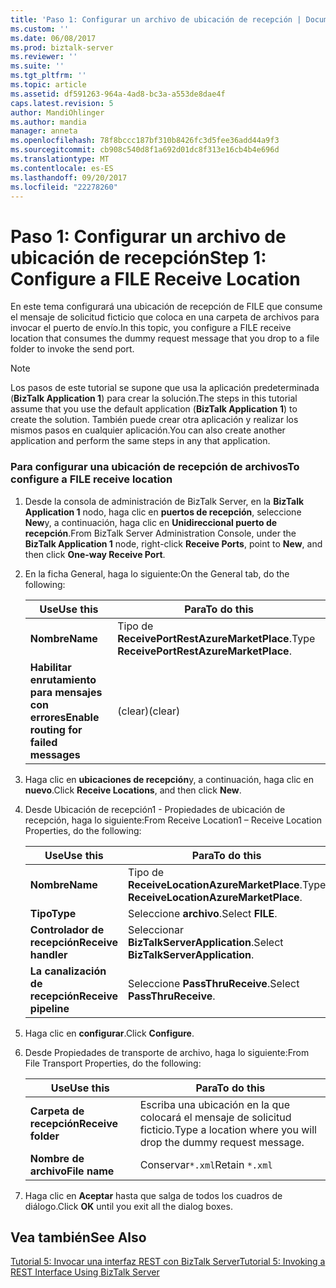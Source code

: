 ```yaml
---
title: 'Paso 1: Configurar un archivo de ubicación de recepción | Documentos de Microsoft'
ms.custom: ''
ms.date: 06/08/2017
ms.prod: biztalk-server
ms.reviewer: ''
ms.suite: ''
ms.tgt_pltfrm: ''
ms.topic: article
ms.assetid: df591263-964a-4ad8-bc3a-a553de8dae4f
caps.latest.revision: 5
author: MandiOhlinger
ms.author: mandia
manager: anneta
ms.openlocfilehash: 78f8bccc187bf310b8426fc3d5fee36add44a9f3
ms.sourcegitcommit: cb908c540d8f1a692d01dc8f313e16cb4b4e696d
ms.translationtype: MT
ms.contentlocale: es-ES
ms.lasthandoff: 09/20/2017
ms.locfileid: "22278260"
---
```

# <a name="step-1-configure-a-file-receive-location"></a><span data-ttu-id="78d59-102">Paso 1: Configurar un archivo de ubicación de recepción</span><span class="sxs-lookup"><span data-stu-id="78d59-102">Step 1: Configure a FILE Receive Location</span></span>
<span data-ttu-id="78d59-103">En este tema configurará una ubicación de recepción de FILE que consume el mensaje de solicitud ficticio que coloca en una carpeta de archivos para invocar el puerto de envío.</span><span class="sxs-lookup"><span data-stu-id="78d59-103">In this topic, you configure a FILE receive location that consumes the dummy request message that you drop to a file folder to invoke the send port.</span></span>  
  
> [!NOTE]
>  <span data-ttu-id="78d59-104">Los pasos de este tutorial se supone que usa la aplicación predeterminada (**BizTalk Application 1**) para crear la solución.</span><span class="sxs-lookup"><span data-stu-id="78d59-104">The steps in this tutorial assume that you use the default application (**BizTalk Application 1**) to create the solution.</span></span> <span data-ttu-id="78d59-105">También puede crear otra aplicación y realizar los mismos pasos en cualquier aplicación.</span><span class="sxs-lookup"><span data-stu-id="78d59-105">You can also create another application and perform the same steps in any that application.</span></span>  
  
### <a name="to-configure-a-file-receive-location"></a><span data-ttu-id="78d59-106">Para configurar una ubicación de recepción de archivos</span><span class="sxs-lookup"><span data-stu-id="78d59-106">To configure a FILE receive location</span></span>  
  
1.  <span data-ttu-id="78d59-107">Desde la consola de administración de BizTalk Server, en la **BizTalk Application 1** nodo, haga clic en **puertos de recepción**, seleccione **New**y, a continuación, haga clic en  **Unidireccional puerto de recepción**.</span><span class="sxs-lookup"><span data-stu-id="78d59-107">From BizTalk Server Administration Console, under the **BizTalk Application 1** node, right-click **Receive Ports**, point to **New**, and then click **One-way Receive Port**.</span></span>  
  
2.  <span data-ttu-id="78d59-108">En la ficha General, haga lo siguiente:</span><span class="sxs-lookup"><span data-stu-id="78d59-108">On the General tab, do the following:</span></span>  
  
    |<span data-ttu-id="78d59-109">Use</span><span class="sxs-lookup"><span data-stu-id="78d59-109">Use this</span></span>|<span data-ttu-id="78d59-110">Para</span><span class="sxs-lookup"><span data-stu-id="78d59-110">To do this</span></span>|  
    |--------------|----------------|  
    |<span data-ttu-id="78d59-111">**Nombre**</span><span class="sxs-lookup"><span data-stu-id="78d59-111">**Name**</span></span>|<span data-ttu-id="78d59-112">Tipo de **ReceivePortRestAzureMarketPlace**.</span><span class="sxs-lookup"><span data-stu-id="78d59-112">Type **ReceivePortRestAzureMarketPlace**.</span></span>|  
    |<span data-ttu-id="78d59-113">**Habilitar enrutamiento para mensajes con errores**</span><span class="sxs-lookup"><span data-stu-id="78d59-113">**Enable routing for failed messages**</span></span>|<span data-ttu-id="78d59-114">(clear)</span><span class="sxs-lookup"><span data-stu-id="78d59-114">(clear)</span></span>|  
  
3.  <span data-ttu-id="78d59-115">Haga clic en **ubicaciones de recepción**y, a continuación, haga clic en **nuevo**.</span><span class="sxs-lookup"><span data-stu-id="78d59-115">Click **Receive Locations**, and then click **New**.</span></span>  
  
4.  <span data-ttu-id="78d59-116">Desde Ubicación de recepción1 - Propiedades de ubicación de recepción, haga lo siguiente:</span><span class="sxs-lookup"><span data-stu-id="78d59-116">From Receive Location1 – Receive Location Properties, do the following:</span></span>  
  
    |<span data-ttu-id="78d59-117">Use</span><span class="sxs-lookup"><span data-stu-id="78d59-117">Use this</span></span>|<span data-ttu-id="78d59-118">Para</span><span class="sxs-lookup"><span data-stu-id="78d59-118">To do this</span></span>|  
    |--------------|----------------|  
    |<span data-ttu-id="78d59-119">**Nombre**</span><span class="sxs-lookup"><span data-stu-id="78d59-119">**Name**</span></span>|<span data-ttu-id="78d59-120">Tipo de **ReceiveLocationAzureMarketPlace**.</span><span class="sxs-lookup"><span data-stu-id="78d59-120">Type **ReceiveLocationAzureMarketPlace**.</span></span>|  
    |<span data-ttu-id="78d59-121">**Tipo**</span><span class="sxs-lookup"><span data-stu-id="78d59-121">**Type**</span></span>|<span data-ttu-id="78d59-122">Seleccione **archivo**.</span><span class="sxs-lookup"><span data-stu-id="78d59-122">Select **FILE**.</span></span>|  
    |<span data-ttu-id="78d59-123">**Controlador de recepción**</span><span class="sxs-lookup"><span data-stu-id="78d59-123">**Receive handler**</span></span>|<span data-ttu-id="78d59-124">Seleccionar **BizTalkServerApplication**.</span><span class="sxs-lookup"><span data-stu-id="78d59-124">Select **BizTalkServerApplication**.</span></span>|  
    |<span data-ttu-id="78d59-125">**La canalización de recepción**</span><span class="sxs-lookup"><span data-stu-id="78d59-125">**Receive pipeline**</span></span>|<span data-ttu-id="78d59-126">Seleccione **PassThruReceive**.</span><span class="sxs-lookup"><span data-stu-id="78d59-126">Select **PassThruReceive**.</span></span>|  
  
5.  <span data-ttu-id="78d59-127">Haga clic en **configurar**.</span><span class="sxs-lookup"><span data-stu-id="78d59-127">Click **Configure**.</span></span>  
  
6.  <span data-ttu-id="78d59-128">Desde Propiedades de transporte de archivo, haga lo siguiente:</span><span class="sxs-lookup"><span data-stu-id="78d59-128">From File Transport Properties, do the following:</span></span>  
  
    |<span data-ttu-id="78d59-129">Use</span><span class="sxs-lookup"><span data-stu-id="78d59-129">Use this</span></span>|<span data-ttu-id="78d59-130">Para</span><span class="sxs-lookup"><span data-stu-id="78d59-130">To do this</span></span>|  
    |--------------|----------------|  
    |<span data-ttu-id="78d59-131">**Carpeta de recepción**</span><span class="sxs-lookup"><span data-stu-id="78d59-131">**Receive folder**</span></span>|<span data-ttu-id="78d59-132">Escriba una ubicación en la que colocará el mensaje de solicitud ficticio.</span><span class="sxs-lookup"><span data-stu-id="78d59-132">Type a location where you will drop the dummy request message.</span></span>|  
    |<span data-ttu-id="78d59-133">**Nombre de archivo**</span><span class="sxs-lookup"><span data-stu-id="78d59-133">**File name**</span></span>|<span data-ttu-id="78d59-134">Conservar`*.xml`</span><span class="sxs-lookup"><span data-stu-id="78d59-134">Retain `*.xml`</span></span>|  
  
7.  <span data-ttu-id="78d59-135">Haga clic en **Aceptar** hasta que salga de todos los cuadros de diálogo.</span><span class="sxs-lookup"><span data-stu-id="78d59-135">Click **OK** until you exit all the dialog boxes.</span></span>  
  
## <a name="see-also"></a><span data-ttu-id="78d59-136">Vea también</span><span class="sxs-lookup"><span data-stu-id="78d59-136">See Also</span></span>  
 [<span data-ttu-id="78d59-137">Tutorial 5: Invocar una interfaz REST con BizTalk Server</span><span class="sxs-lookup"><span data-stu-id="78d59-137">Tutorial 5: Invoking a REST Interface Using BizTalk Server</span></span>](../core/tutorial-5-invoking-a-rest-interface-using-biztalk-server.md)